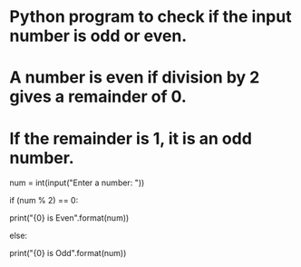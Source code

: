 


# Python program to check if the input number is odd or even.

# A number is even if division by 2 gives a remainder of 0.

# If the remainder is 1, it is an odd number.

num = int(input("Enter a number: "))

if (num % 2) == 0:

   print("{0} is Even".format(num))

else:

   print("{0} is Odd".format(num))
